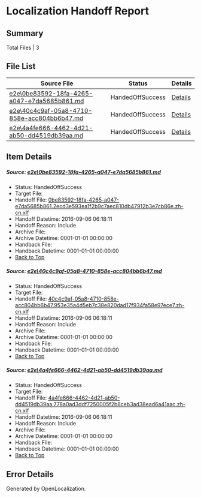 # <a name='report-top'></a> Localization Handoff Report

## Summary
 Total Files | 3

## File List
 Source File | Status | Details 
 ----------- | ------ | ------- 
 [e2e\0be83592-18fa-4265-a047-e7da5685b861.md](https://github.com/OpenLocalizationTestOrg/ol-test0/blob/9941e47ce84d59bf704b04602096f0f7264e3d25/e2e/0be83592-18fa-4265-a047-e7da5685b861.md) | HandedOffSuccess | [Details](#fdeb3a3fd4c543e624942dafced97f379485eb761)
 [e2e\40c4c9af-05a8-4710-858e-acc804bb6b47.md](https://github.com/OpenLocalizationTestOrg/ol-test0/blob/9941e47ce84d59bf704b04602096f0f7264e3d25/e2e/40c4c9af-05a8-4710-858e-acc804bb6b47.md) | HandedOffSuccess | [Details](#a670182217ff2077fbecc554db72f020bcd5e3f33)
 [e2e\4a4fe666-4462-4d21-ab50-dd4519db39aa.md](https://github.com/OpenLocalizationTestOrg/ol-test0/blob/ddfa6b24ebc2eb8be2f3c0f1f1de3e823df55450/e2e/4a4fe666-4462-4d21-ab50-dd4519db39aa.md) | HandedOffSuccess | [Details](#721cdad70280a8afde56041de75e6a6eaf7cce7a4)

## Item Details
##### <a name='fdeb3a3fd4c543e624942dafced97f379485eb761'></a> Source: [e2e\0be83592-18fa-4265-a047-e7da5685b861.md](https://github.com/OpenLocalizationTestOrg/ol-test0/blob/9941e47ce84d59bf704b04602096f0f7264e3d25/e2e/0be83592-18fa-4265-a047-e7da5685b861.md)
* Status: HandedOffSuccess
* Target File: 
* Handoff File: [0be83592-18fa-4265-a047-e7da5685b861.2ecd3e593ea1f2b9c7aec810db47912b3e7cb86e.zh-cn.xlf](https://github.com/OpenLocalizationTestOrg/ol-test0-handoff/blob/021faa9ebf2345bacc3e12c001733f1b213f7445/ol-handoff/OpenLocalizationTestOrg/ol-test0-zhcn/ci/ht/0be83592-18fa-4265-a047-e7da5685b861.2ecd3e593ea1f2b9c7aec810db47912b3e7cb86e.zh-cn.xlf)
* Handoff Datetime: 2016-09-06 06:18:11
* Handoff Reason: Include
* Archive File: 
* Archive Datetime: 0001-01-01 00:00:00
* Handback File: 
* Handback Datetime: 0001-01-01 00:00:00
* [Back to Top](#report-top)

##### <a name='a670182217ff2077fbecc554db72f020bcd5e3f33'></a> Source: [e2e\40c4c9af-05a8-4710-858e-acc804bb6b47.md](https://github.com/OpenLocalizationTestOrg/ol-test0/blob/9941e47ce84d59bf704b04602096f0f7264e3d25/e2e/40c4c9af-05a8-4710-858e-acc804bb6b47.md)
* Status: HandedOffSuccess
* Target File: 
* Handoff File: [40c4c9af-05a8-4710-858e-acc804bb6b47.953e35a4d5eb7c38e820dad17f934fa58e97ece7.zh-cn.xlf](https://github.com/OpenLocalizationTestOrg/ol-test0-handoff/blob/021faa9ebf2345bacc3e12c001733f1b213f7445/ol-handoff/OpenLocalizationTestOrg/ol-test0-zhcn/ci/ht/40c4c9af-05a8-4710-858e-acc804bb6b47.953e35a4d5eb7c38e820dad17f934fa58e97ece7.zh-cn.xlf)
* Handoff Datetime: 2016-09-06 06:18:11
* Handoff Reason: Include
* Archive File: 
* Archive Datetime: 0001-01-01 00:00:00
* Handback File: 
* Handback Datetime: 0001-01-01 00:00:00
* [Back to Top](#report-top)

##### <a name='721cdad70280a8afde56041de75e6a6eaf7cce7a4'></a> Source: [e2e\4a4fe666-4462-4d21-ab50-dd4519db39aa.md](https://github.com/OpenLocalizationTestOrg/ol-test0/blob/ddfa6b24ebc2eb8be2f3c0f1f1de3e823df55450/e2e/4a4fe666-4462-4d21-ab50-dd4519db39aa.md)
* Status: HandedOffSuccess
* Target File: 
* Handoff File: [4a4fe666-4462-4d21-ab50-dd4519db39aa.778a0ad3ddf7250005f2b8ceb3ad38ead6a41aac.zh-cn.xlf](https://github.com/OpenLocalizationTestOrg/ol-test0-handoff/blob/021faa9ebf2345bacc3e12c001733f1b213f7445/ol-handoff/OpenLocalizationTestOrg/ol-test0-zhcn/ci/ht/4a4fe666-4462-4d21-ab50-dd4519db39aa.778a0ad3ddf7250005f2b8ceb3ad38ead6a41aac.zh-cn.xlf)
* Handoff Datetime: 2016-09-06 06:18:11
* Handoff Reason: Include
* Archive File: 
* Archive Datetime: 0001-01-01 00:00:00
* Handback File: 
* Handback Datetime: 0001-01-01 00:00:00
* [Back to Top](#report-top)


## Error Details

Generated by OpenLocalization.
